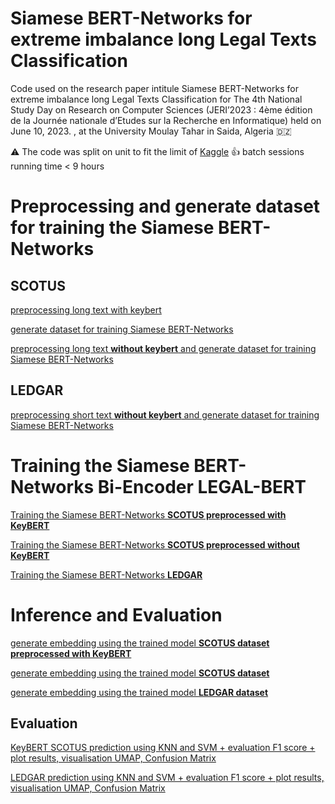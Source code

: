 # Siamese BERT-Networks for extreme imbalance long Legal Texts Classification
Code used on the research paper intitule Siamese BERT-Networks for extreme imbalance long Legal Texts Classification for The 4th  National Study Day on Research on Computer Sciences (JERI’2023 : 4ème édition de la Journée nationale d’Etudes sur la Recherche en Informatique) held on June 10, 2023. , at the University Moulay Tahar in Saida, Algeria :algeria:

:warning: The code was split on unit to fit the limit of [Kaggle](https://www.kaggle.com/) 👍 batch sessions running time < 9 hours
# Preprocessing and generate dataset for training the Siamese BERT-Networks
## SCOTUS 
[preprocessing long text with keybert](https://github.com/hatemamine/Siamese_BERT_LegalTexts_Classification/blob/main/scotuslexglue-preprocesslongtextwithkeybert.ipynb)

[generate dataset for training Siamese BERT-Networks](https://github.com/hatemamine/Siamese_BERT_LegalTexts_Classification/blob/main/lexgluescotusgeneratedatasetfortrainingsiamesebert.ipynb)

[preprocessing long text **without keybert** and generate dataset for training Siamese BERT-Networks](https://github.com/hatemamine/Siamese_BERT_LegalTexts_Classification/blob/main/nokeybertlexgluescotusgeneratdatasetfortrainingsia.ipynb)

## LEDGAR
[preprocessing short text **without keybert** and generate dataset for training Siamese BERT-Networks](https://github.com/hatemamine/Siamese_BERT_LegalTexts_Classification/blob/main/ledgarlexglue-preprocess-and-generate-dataset.ipynb)

# Training the Siamese BERT-Networks **Bi-Encoder LEGAL-BERT**
[Training the Siamese BERT-Networks **SCOTUS preprocessed with KeyBERT**](https://github.com/hatemamine/Siamese_BERT_LegalTexts_Classification/blob/main/scotuslexgluesiamesebert-training.ipynb)

[Training the Siamese BERT-Networks **SCOTUS preprocessed without KeyBERT**](https://github.com/hatemamine/Siamese_BERT_LegalTexts_Classification/blob/main/nokeybertscotuslexgluesiamesebert-training.ipynb)

[Training the Siamese BERT-Networks **LEDGAR**](https://github.com/hatemamine/Siamese_BERT_LegalTexts_Classification/blob/main/ledgarlexgluesiamesebert-training.ipynb)

# Inference and Evaluation
[generate embedding using the trained model **SCOTUS dataset preprocessed with KeyBERT**](https://github.com/hatemamine/Siamese_BERT_LegalTexts_Classification/blob/main/scotus-generate-embeddings.ipynb)

[generate embedding using the trained model **SCOTUS dataset**](https://github.com/hatemamine/Siamese_BERT_LegalTexts_Classification/blob/main/nokeybertscotus-generate-embeddings.ipynb)

[generate embedding using the trained model **LEDGAR dataset**](https://github.com/hatemamine/Siamese_BERT_LegalTexts_Classification/blob/main/ledgar-generate-embeddings.ipynb)

## Evaluation
[KeyBERT SCOTUS prediction using KNN and SVM + evaluation F1 score + plot results, visualisation UMAP, Confusion Matrix](https://github.com/hatemamine/Siamese_BERT_LegalTexts_Classification/blob/main/keybertscotus-inference-and-evaluation.ipynb)

[LEDGAR prediction using KNN and SVM + evaluation F1 score + plot results, visualisation UMAP, Confusion Matrix](https://github.com/hatemamine/Siamese_BERT_LegalTexts_Classification/blob/main/ledgarinference-and-evaluation.ipynb)
